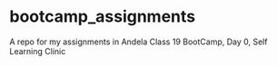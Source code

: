 # bootcamp_assignments
A repo for my assignments in Andela Class 19 BootCamp, Day 0, Self Learning Clinic 
